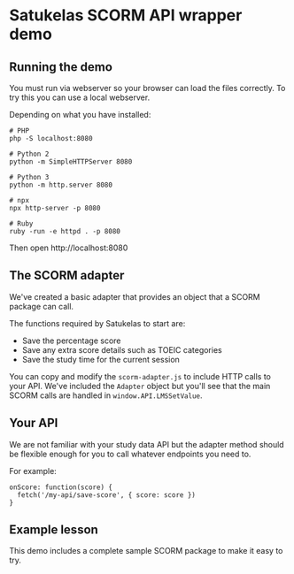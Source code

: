 # Satukelas SCORM API wrapper demo

## Running the demo

You must run via webserver so your browser can load the files correctly.  To try this you can use a local webserver.

Depending on what you have installed:

```
# PHP
php -S localhost:8080

# Python 2
python -m SimpleHTTPServer 8080

# Python 3
python -m http.server 8080

# npx
npx http-server -p 8080

# Ruby
ruby -run -e httpd . -p 8080
```

Then open http://localhost:8080

## The SCORM adapter

We've created a basic adapter that provides an object that a SCORM package can call.

The functions required by Satukelas to start are:

* Save the percentage score
* Save any extra score details such as TOEIC categories
* Save the study time for the current session

You can copy and modify the `scorm-adapter.js` to include HTTP calls to your API.  We've included the `Adapter` object but you'll see that the main SCORM calls are handled in `window.API.LMSSetValue`.

## Your API

We are not familiar with your study data API but the adapter method should be flexible enough for you to call whatever endpoints you need to.

For example:

```
onScore: function(score) {
  fetch('/my-api/save-score', { score: score })
}

```
## Example lesson

This demo includes a complete sample SCORM package to make it easy to try.
